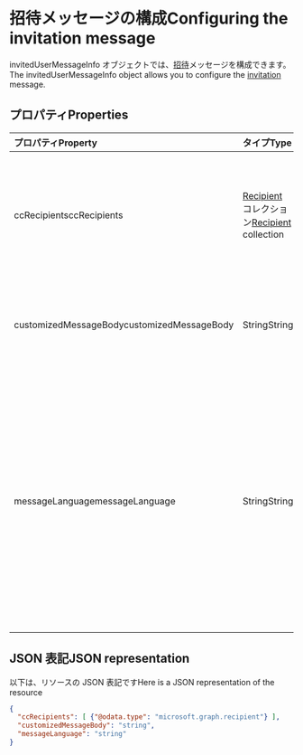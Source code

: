 # <a name="configuring-the-invitation-message"></a><span data-ttu-id="466b3-101">招待メッセージの構成</span><span class="sxs-lookup"><span data-stu-id="466b3-101">Configuring the invitation message</span></span>

<span data-ttu-id="466b3-102">invitedUserMessageInfo オブジェクトでは、[招待](invitation.md)メッセージを構成できます。</span><span class="sxs-lookup"><span data-stu-id="466b3-102">The invitedUserMessageInfo object allows you to configure the [invitation](invitation.md) message.</span></span>


## <a name="properties"></a><span data-ttu-id="466b3-103">プロパティ</span><span class="sxs-lookup"><span data-stu-id="466b3-103">Properties</span></span>
| <span data-ttu-id="466b3-104">プロパティ</span><span class="sxs-lookup"><span data-stu-id="466b3-104">Property</span></span>     | <span data-ttu-id="466b3-105">タイプ</span><span class="sxs-lookup"><span data-stu-id="466b3-105">Type</span></span>   |<span data-ttu-id="466b3-106">説明</span><span class="sxs-lookup"><span data-stu-id="466b3-106">Description</span></span>|
|:---------------|:--------|:----------|
|<span data-ttu-id="466b3-107">ccRecipients</span><span class="sxs-lookup"><span data-stu-id="466b3-107">ccRecipients</span></span>|<span data-ttu-id="466b3-108">[Recipient](recipient.md) コレクション</span><span class="sxs-lookup"><span data-stu-id="466b3-108">[Recipient](recipient.md) collection</span></span>|<span data-ttu-id="466b3-p101">招待メッセージの送信先にする必要がある追加の受信者。現在、サポートされている追加の受信者は 1 人のみです。</span><span class="sxs-lookup"><span data-stu-id="466b3-p101">Additional recipients the invitation message should be sent to. Currently only 1 additional recipient is supported.</span></span>|
|<span data-ttu-id="466b3-111">customizedMessageBody</span><span class="sxs-lookup"><span data-stu-id="466b3-111">customizedMessageBody</span></span>|<span data-ttu-id="466b3-112">String</span><span class="sxs-lookup"><span data-stu-id="466b3-112">String</span></span>|<span data-ttu-id="466b3-113">既定のメッセージを使用しない場合に送信するカスタマイズされたメッセージ本文。</span><span class="sxs-lookup"><span data-stu-id="466b3-113">Customized message body you want to send if you don't want the default message.</span></span>|
|<span data-ttu-id="466b3-114">messageLanguage</span><span class="sxs-lookup"><span data-stu-id="466b3-114">messageLanguage</span></span>|<span data-ttu-id="466b3-115">String</span><span class="sxs-lookup"><span data-stu-id="466b3-115">String</span></span>|<span data-ttu-id="466b3-p102">既定のメッセージを送信する言語。customizedMessageBody が指定されている場合、このプロパティは無視され、メッセージは ustomizedMessageBody を使用して送信されます。言語書式は ISO 639 である必要があります。既定では ja-JP です。</span><span class="sxs-lookup"><span data-stu-id="466b3-p102">The language you want to send the default message in. If the customizedMessageBody is specified, this property is ignored, and the message is sent using the customizedMessageBody. The language format should be in ISO 639. The default is en-US.</span></span>|

## <a name="json-representation"></a><span data-ttu-id="466b3-120">JSON 表記</span><span class="sxs-lookup"><span data-stu-id="466b3-120">JSON representation</span></span>
<span data-ttu-id="466b3-121">以下は、リソースの JSON 表記です</span><span class="sxs-lookup"><span data-stu-id="466b3-121">Here is a JSON representation of the resource</span></span>

<!-- {"blockType": "resource", "@odata.type": "microsoft.graph.invitedUserMessageInfo"} -->
```json
{
  "ccRecipients": [ {"@odata.type": "microsoft.graph.recipient"} ],
  "customizedMessageBody": "string",
  "messageLanguage": "string"
}
```

<!-- uuid: 8fcb5dbc-d5aa-4681-8e31-b001d5168d79
2016-22-25 14:57:30 UTC -->
<!-- {
  "type": "#page.annotation",
  "description": "invitedUserMessageInfo resource",
  "keywords": "",
  "section": "documentation",
  "tocPath": ""
}-->
